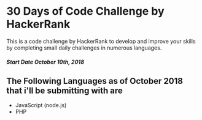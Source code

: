 # 30 Days of Code Challenge by HackerRank
 This is a code challenge by HackerRank to develop and improve your skills by completing small daily challenges in numerous languages.
##### Start Date October 10th, 2018

## The Following Languages as of October 2018 that i'll be submitting with are
* JavaScript (node.js)
* PHP
